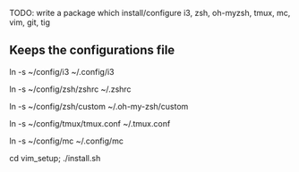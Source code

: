 TODO: write a package which install/configure i3, zsh, oh-myzsh, tmux, mc, vim, git, tig

Keeps the configurations file
-----------------------------

ln -s ~/config/i3 ~/.config/i3

ln -s ~/config/zsh/zshrc ~/.zshrc

ln -s ~/config/zsh/custom ~/.oh-my-zsh/custom

ln -s ~/config/tmux/tmux.conf ~/.tmux.conf

ln -s ~/config/mc ~/.config/mc

cd vim_setup; ./install.sh
